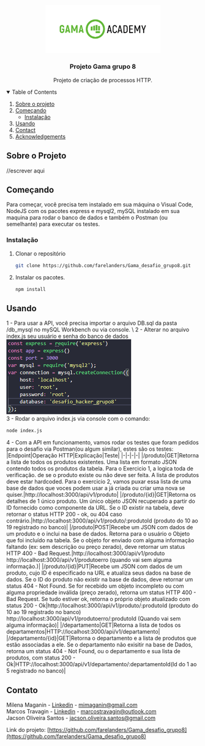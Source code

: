 <div align=center><img src='./imgpaste/gamalogo.png' width='300'></div>

  <h3 align="center">Projeto Gama grupo 8</h3>

  <p align="center">
    Projeto de criação de processos HTTP.
 

<details open="open">
  <summary>Table of Contents</summary>
  <ol>
    <li>
      <a href="#sobre-o-projeto">Sobre o projeto</a>
    </li>
    <li>
      <a href="#começando">Começando</a>
      <ul>
        <li><a href="#instalação">Instalação</a></li>
      </ul>
    </li>
    <li><a href="#usando">Usando</a></li>
    <li><a href="#contato">Contact</a></li>
    <li><a href="#acknowledgements">Acknowledgements</a></li>
  </ol>
</details>



## Sobre o Projeto

//escrever aqui

## Começando

Para começar, você precisa tem instalado em sua máquina o Visual Code, NodeJS com os pacotes express e mysql2, mySQL instalado em sua maquina para rodar o banco de dados e também o Postman (ou semelhante) para executar os testes.

### Instalação

1. Clonar o repositório
   ```sh
   git clone https://github.com/farelanders/Gama_desafio_grupo8.git
   ```
2. Instalar os pacotes.
   ```sh
   npm install
   ```
## Usando

1 - Para usar a API, você precisa importar o arquivo DB.sql da pasta /db_mysql no mySQL Workbench ou via console. \ 
2 - Alterar no arquivo index.js seu usuário e senha do banco de dados
<img src='./imgpaste/2021-06-03-14-42-26.png'> \
3 - Rodar o arquivo index.js via console com o comando:
   ```sh
   node index.js
   ```
4 - Com a API em funcionamento, vamos rodar os testes que foram pedidos para o desafio via Postman(ou algum similar), estes são os testes:
|Endpoint|Operação HTTP|Explicação|Teste|
|-|-|-|-|
|/produto|GET|Retorna a lista de todos os produtos existentes. Uma lista em formato JSON contendo todos os produtos da tabela.  Para o Exercicio 1, a logica toda de verificação. de se o produto existe ou não deve ser feita. A lista de produtos deve estar hardcoded. Para o exercicio 2, vamos puxar essa lista de uma base de dados que voces podem usar a já criada ou criar uma nova se quiser.|http://localhost:3000/api/v1/produto|
|/produto/{id}|GET|Retorna os detalhes de 1 único produto. Um único objeto JSON recuperado a partir do ID fornecido como componente da URL. Se o ID existir na tabela, deve retornar o status HTTP 200 - ok, ou 404 caso contrário.|http://localhost:3000/api/v1/produto/:produtoId (produto do 10 ao 19 registrado no banco)|
|/produto|POST|Recebe um JSON com dados de um produto e o inclui na base de dados. Retorna para o usuário o Objeto que foi incluído na tabela. Se o objeto for enviado com alguma informação faltando (ex: sem descrição ou preço zerado), deve retornar um status HTTP 400 - Bad Request.|http://localhost:3000/api/v1/produto  http://localhost:3000/api/v1/produtoerro (quando vai sem alguma informação.)|
|/produto/{id}|PUT|Recebe um JSON com dados de um produto, cujo ID é especificado na URL e atualiza seus dados na base de dados. Se o ID do produto não existir na base de dados, deve retornar um status 404 - Not Found. Se for recebido um objeto incompleto ou com alguma propriedade inválida (preço zerado), retorna um status HTTP 400 - Bad Request. Se tudo estiver ok, retorna o próprio objeto atualizado com status 200 - Ok|http://localhost:3000/api/v1/produto/:produtoId (produto do 10 ao 19 registrado no banco) http://localhost:3000/api/v1/produtoerro/:produtoId (Quando vai sem alguma informação)|
|/departamento|GET|Retorna a lista de todos os departamentos|HTTP://localhost:3000/api/v1/departamento|
|/departamento/{id}|GET|Retorna o departamento e a lista de produtos que estão associadas a ele. Se o departamento não exisitir na base de Dados, retorna um status 404 - Not Found, ou o departamento e sua lista de produtos, com status 200 - Ok|HTTP://localhost:3000/api/v1/departamento/:departamentoId(Id do 1 ao 5 registrado no banco)|

## Contato

Milena Maganin - [Linkedin](https://www.linkedin.com/in/milenamaganin/) - mimaganin@gmail.com \
Marcos Travagin - [Linkedin](https://linkedin.com/in/marcos-antonio-travagin-41515985) - marcostravagin@outlook.com \
Jacson Oliveira Santos - jacson.oliveira.santos@gmail.com

Link do projeto: [https://github.com/farelanders/Gama_desafio_grupo8](https://github.com/farelanders/Gama_desafio_grupo8)

